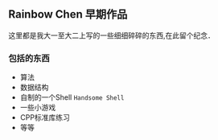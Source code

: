 ## Rainbow Chen 早期作品
这里都是我大一至大二上写的一些细细碎碎的东西,在此留个纪念．
### 包括的东西
- 算法
- 数据结构
- 自制的一个Shell `Handsome Shell`
- 一些小游戏
- CPP标准库练习
- 等等
